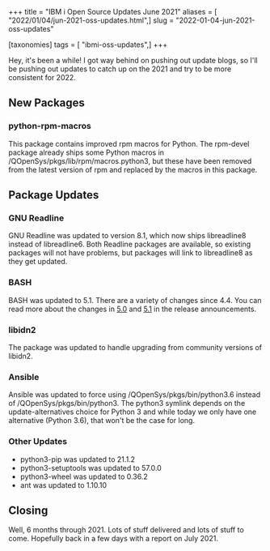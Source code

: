 +++
title = "IBM i Open Source Updates June 2021"
aliases = [ "2022/01/04/jun-2021-oss-updates.html",]
slug = "2022-01-04-jun-2021-oss-updates"

[taxonomies]
tags = [ "ibmi-oss-updates",]
+++

Hey, it's been a while! I got way behind on pushing out update blogs, so I'll be pushing out updates to catch up on the 2021 and try to be more consistent for 2022.

<!-- more -->

## New Packages

### python-rpm-macros

This package contains improved rpm macros for Python. The rpm-devel package already ships some Python macros in /QOpenSys/pkgs/lib/rpm/macros.python3, but these have been removed from the latest version of rpm and replaced by the macros in this package.

## Package Updates

### GNU Readline

GNU Readline was updated to version 8.1, which now ships libreadline8 instead of libreadline6. Both Readline packages are available, so existing packages will not have problems, but packages will link to libreadline8 as they get updated.

### BASH

BASH was updated to 5.1. There are a variety of changes since 4.4. You can read more about the changes in [5.0](https://lists.gnu.org/archive/html/bug-bash/2019-01/msg00063.html) and [5.1](https://lists.gnu.org/archive/html/info-gnu/2020-12/msg00003.html) in the release announcements.

### libidn2

The package was updated to handle upgrading from community versions of libidn2.

### Ansible

Ansible was updated to force using /QOpenSys/pkgs/bin/python3.6 instead of /QOpenSys/pkgs/bin/python3. The python3 symlink depends on the update-alternatives choice for Python 3 and while today we only have one alternative (Python 3.6), that won't be the case for long.

### Other Updates

- python3-pip was updated to 21.1.2
- python3-setuptools was updated to 57.0.0
- python3-wheel was updated to 0.36.2
- ant was updated to 1.10.10

## Closing

Well, 6 months through 2021. Lots of stuff delivered and lots of stuff to come. Hopefully back in a few days with a report on July 2021.
